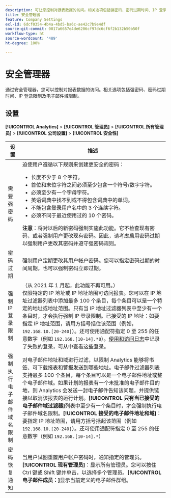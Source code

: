 ```yaml
---
description: 可让您控制对报表数据的访问。相关选项包括强密码、密码过期时间、IP 登录限制及电子邮件域限制。
title: 安全管理器
feature: Company Settings
exl-id: 6dcf0354-4b4a-4bd5-ba6c-ae42c7b9e4df
source-git-commit: 0017a6657e4de6206cf97dc6cf6f2b132b50b50f
workflow-type: ht
source-wordcount: '489'
ht-degree: 100%

---
```


# 安全管理器

通过安全管理器，您可以控制对报表数据的访问。相关选项包括强密码、密码过期时间、IP 登录限制及电子邮件域限制。

## 设置

**[!UICONTROL Analytics]** > **[!UICONTROL 管理员]** > **[!UICONTROL 所有管理员]** > **[!UICONTROL 公司设置]** > **[!UICONTROL 安全性]**

| 设置 | 描述 |
| --- | --- |
| 需要强密码 | 迫使用户遵循以下规则来创建更安全的密码： <ul><li>长度不少于 8 个字符。</li><li>首位和末位字符之间必须至少包含一个符号/数字字符。</li><li>必须至少有一个字母字符。</li><li>英语词典中找不到或不得包含词典中的单词。</li><li>不能包含登录用户名中的 3 个连续字符。</li><li>必须不同于最近使用过的 10 个密码。</li></ul>**注意**：将对以后的新密码强制实施此功能。它不检查现有密码，或者强制用户更改现有密码。因此，请考虑启用密码过期以强制用户更改其密码并遵守强密码规则。 |
| 密码过期 | 强制用户定期更改其用户帐户密码。您可以指定密码过期的时间周期，也可以强制密码立即过期。 |
| 强制 IP 登录限制 | （从 2021 年 1 月起，此功能不再可用。）<br>仅限特定的 IP 地址或 IP 地址范围可访问报表。您可以在 IP 地址过滤器列表中添加最多 100 个条目，每个条目可以是一个特定的地址或地址范围。只有当 IP 地址过滤器列表中至少有一个条目时，才会执行强制 IP 登录限制。已接受的 IP 地址：如要指定 IP 地址范围，请用方括号括住该范围（例如，`192.168.10.[20-240]`）。还可使用通配符指定 0 至 255 的任意数字（例如 `192.168.[10-14].*8`）。[使用和访问日志](https://experienceleague.adobe.com/docs/analytics/admin/admin-tools/logs.html#section_6FBAF92D9EA244809C45A78A2F0A7232)中记录了失败的登录，可从中查看这些登录。 |
| 强制执行电子邮件域名限制 | 对电子邮件地址和域进行过滤，以限制 Analytics 能够将书签、可下载报表和警报发送到哪些地址。电子邮件过滤器列表支持最多 100 个条目，每个条目可以是一个电子邮件地址或整个电子邮件域。如果计划的报表有一个未批准的电子邮件目的地，则 Analytics 会发送一封电子邮件告知该问题，并提供链接以取消该报表的运行计划。**[!UICONTROL 只有当已接受的电子邮件域过滤器]**&#x200B;列表中至少有一个条目时，才会强制执行电子邮件域名限制。**[!UICONTROL 接受的电子邮件地址和域]**：要指定 IP 地址范围，请用方括号括起该范围（例如 `192.168.10.[20-240]`）。还可使用通配符指定 0 至 255 的任意数字（例如 `192.168.[10-14].*`） |
| 密码恢复通知 | 当用户试图重置用户帐户密码时，通知指定的管理员。**[!UICONTROL 现有管理员]**：显示所有管理员。您可以按住 Ctrl 键或 Shift 键并单击，以选择多个管理员。**[!UICONTROL 电子邮件成员：]**&#x200B;显示当前定义的电子邮件群组。 |
